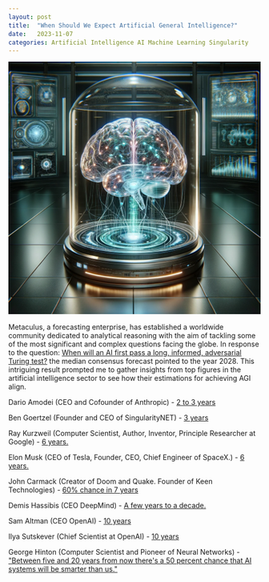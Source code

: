 ```yaml
---
layout: post
title:  "When Should We Expect Artificial General Intelligence?"
date:   2023-11-07
categories: Artificial Intelligence AI Machine Learning Singularity
---
```


![Floating Robot Holding a Brain](/assets/ai_brain.png)

Metaculus, a forecasting enterprise, has established a worldwide community dedicated to analytical reasoning with the aim of tackling some of the most significant and complex questions facing the globe. In response to the question: [When will an AI first pass a long, informed, adversarial Turing test?](https://www.metaculus.com/questions/11861/when-will-ai-pass-a-difficult-turing-test/) the median consensus forecast pointed to the year 2028. This intriguing result prompted me to gather insights from top figures in the artificial intelligence sector to see how their estimations for achieving AGI align.

Dario Amodei (CEO and Cofounder of Anthropic) - [2 to 3 years](https://www.youtube.com/watch?v=Nlkk3glap_U)

Ben Goertzel (Founder and CEO of SingularityNET) - [3 years](https://futurism.com/ben-goertzel-interview)

Ray Kurzweil (Computer Scientist, Author, Inventor, Principle Researcher at Google) - [6 years.](https://futurism.com/kurzweil-claims-that-the-singularity-will-happen-by-2045)

Elon Musk (CEO of Tesla, Founder, CEO, Chief Engineer of SpaceX.) - [6 years.](https://venturebeat.com/ai/elon-musk-reveals-xai-efforts-predicts-full-agi-by-2029/)

John Carmack (Creator of Doom and Quake. Founder of Keen Technologies) - [60% chance in 7 years](https://youtu.be/I845O57ZSy4?si=BPdi-iQtqquNNKnq&t=14745)

Demis Hassibis (CEO DeepMind) - [A few years to a decade.](https://aibusiness.com/nlp/google-deepmind-ceo-agi-is-coming-in-a-few-years-)

Sam Altman (CEO OpenAI) - [10 years](https://openai.com/blog/governance-of-superintelligence)

Ilya Sutskever (Chief Scientist at OpenAI) - [10 years](https://openai.com/blog/governance-of-superintelligence)

George Hinton (Computer Scientist and Pioneer of Neural Networks) - ["Between five and 20 years from now there's a 50 percent chance that AI systems will be smarter than us."](https://www.wired.com/story/plaintext-geoffrey-hinton-godfather-of-ai-future-ai/#:~:text=Hinton%20believes%20that%20between%20five,keep%20its%20capabilities%20to%20itself) 

